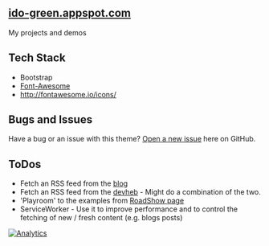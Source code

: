 ## [ido-green.appspot.com](http://Ido-green.appspot.com/)
My projects and demos

## Tech Stack
* Bootstrap
* [Font-Awesome](http://fortawesome.github.io/Font-Awesome/icons/#web-application)
* http://fontawesome.io/icons/

## Bugs and Issues
Have a bug or an issue with this theme? [Open a new issue](https://github.com/greenido/ido-green.appspot.com/issues) here on GitHub.

## ToDos
  * Fetch an RSS feed from the [blog](https://greenido.wordpress.com)
  * Fetch an RSS feed from the [devheb](https://devheb.com) - Might do a combination of the two.
  * 'Playroom' to the examples from [RoadShow page](ido-green.appspot.com/RoadShow.html)
  * ServiceWorker - Use it to improve performance and to control the fetching of new / fresh content (e.g. blogs posts)


[![Analytics](https://ga-beacon.appspot.com/UA-65622529-1/ido-green.appspot.com/main)](https://github.com/igrigorik/ga-beacon)
